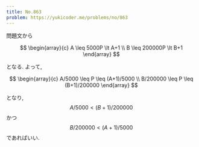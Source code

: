```yaml
---
title: No.863
problem: https://yukicoder.me/problems/no/863
---
```

問題文から

$$
\begin{array}{c}
A \leq 5000P \lt A+1 \\
B \leq 200000P \lt B+1
\end{array}
$$

となる. よって,

$$
\begin{array}{c}
A/5000 \leq P \leq (A+1)/5000 \\
B/200000 \leq P \leq (B+1)/200000
\end{array}
$$

となり, $$ A/5000 \lt (B+1)/200000 $$ かつ $$ B/200000 \lt (A+1)/5000 $$ であればいい.

